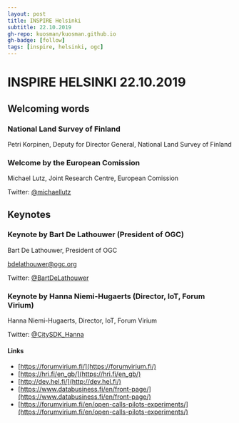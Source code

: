 ```yaml
---
layout: post
title: INSPIRE Helsinki
subtitle: 22.10.2019
gh-repo: kuosman/kuosman.github.io
gh-badge: [follow]
tags: [inspire, helsinki, ogc]
---
```


# INSPIRE HELSINKI 22.10.2019

## Welcoming words

### National Land Survey of Finland

Petri Korpinen, Deputy for Director General, National Land Survey of Finland

### Welcome by the European Comission

Michael Lutz, Joint Research Centre, European Comission

Twitter: [@michaellutz](https://twitter.com/michellutz)

## Keynotes

### Keynote by Bart De Lathouwer (President of OGC)

Bart De Lathouwer, President of OGC

bdelathouwer@ogc.org

Twitter: [@BartDeLathouwer](https://twitter.com/BartDeLathouwer)

### Keynote by Hanna Niemi-Hugaerts (Director, IoT, Forum Virium)

Hanna Niemi-Hugaerts, Director, IoT, Forum Virium

Twitter: [@CitySDK_Hanna](https://twitter.com/CitySDK_Hanna)

#### Links

* [https://forumvirium.fi/](https://forumvirium.fi/)
* [https://hri.fi/en_gb/](https://hri.fi/en_gb/)
* [http://dev.hel.fi/](http://dev.hel.fi/)
* [https://www.databusiness.fi/en/front-page/](https://www.databusiness.fi/en/front-page/)
* [https://forumvirium.fi/en/open-calls-pilots-experiments/](https://forumvirium.fi/en/open-calls-pilots-experiments/)

